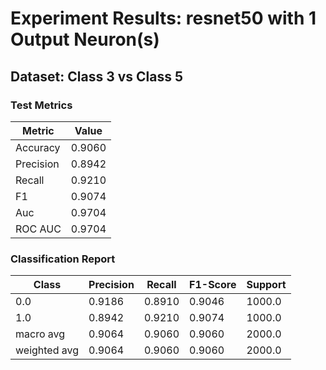 # Experiment Results: resnet50 with 1 Output Neuron(s)

## Dataset: Class 3 vs Class 5

### Test Metrics

| Metric | Value |
| ------ | ----- |
| Accuracy | 0.9060 |
| Precision | 0.8942 |
| Recall | 0.9210 |
| F1 | 0.9074 |
| Auc | 0.9704 |
| ROC AUC | 0.9704 |

### Classification Report

| Class | Precision | Recall | F1-Score | Support |
| ----- | --------- | ------ | -------- | ------- |
| 0.0 | 0.9186 | 0.8910 | 0.9046 | 1000.0 |
| 1.0 | 0.8942 | 0.9210 | 0.9074 | 1000.0 |
| macro avg | 0.9064 | 0.9060 | 0.9060 | 2000.0 |
| weighted avg | 0.9064 | 0.9060 | 0.9060 | 2000.0 |

